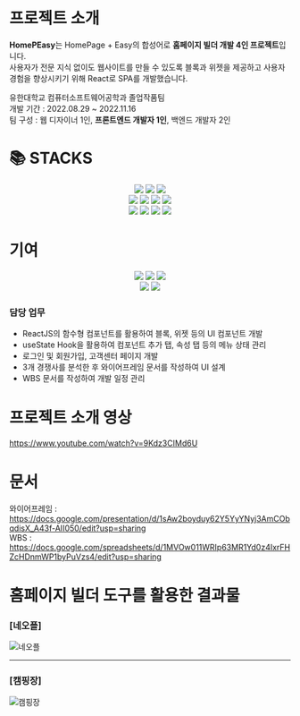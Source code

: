 # 프로젝트 소개
**HomePEasy**는 HomePage + Easy의 합성어로 **홈페이지 빌더 개발 4인 프로젝트**입니다.  
사용자가 전문 지식 없이도 웹사이트를 만들 수 있도록 블록과 위젯을 제공하고 사용자 경험을 향상시키기 위해 React로 SPA를 개발했습니다.


유한대학교 컴퓨터소프트웨어공학과 졸업작품팀  
개발 기간 : 2022.08.29 ~ 2022.11.16  
팀 구성 : 웹 디자이너 1인, **프론트엔드 개발자 1인**, 백엔드 개발자 2인

<div><h1>📚 STACKS</h1></div>
<div align=center> 
  <img src="https://img.shields.io/badge/html5-E34F26?style=for-the-badge&logo=html5&logoColor=white"> 
  <img src="https://img.shields.io/badge/css-1572B6?style=for-the-badge&logo=css3&logoColor=white">
  <img src="https://img.shields.io/badge/bootstrap-7952B3?style=for-the-badge&logo=bootstrap&logoColor=white">
  <br>
  
  <img src="https://img.shields.io/badge/javascript-F7DF1E?style=for-the-badge&logo=javascript&logoColor=black">
  <img src="https://img.shields.io/badge/react-61DAFB?style=for-the-badge&logo=react&logoColor=black">
  <img src="https://img.shields.io/badge/java-007396?style=for-the-badge&logo=java&logoColor=white">
  <img src="https://img.shields.io/badge/spring-6DB33F?style=for-the-badge&logo=spring&logoColor=white"> 
  <br>
  
  <img src="https://img.shields.io/badge/Visual Studio Code-007ACC?style=for-the-badge&logo=Visual Studio Code&logoColor=white"/>
  <img src="https://img.shields.io/badge/eclipse-2C2255?style=for-the-badge&logo=eclipse&logoColor=white">
  <img src="https://img.shields.io/badge/mysql-4479A1?style=for-the-badge&logo=mysql&logoColor=white"> 
  <img src="https://img.shields.io/badge/amazonaws-232F3E?style=for-the-badge&logo=amazonaws&logoColor=white"> 
  <br>
</div>

# 기여
<div align=center>
  <img src="https://img.shields.io/badge/html5-E34F26?style=for-the-badge&logo=html5&logoColor=white"> 
  <img src="https://img.shields.io/badge/css-1572B6?style=for-the-badge&logo=css3&logoColor=white">
  <img src="https://img.shields.io/badge/javascript-F7DF1E?style=for-the-badge&logo=javascript&logoColor=black">
  <br>

  <img src="https://img.shields.io/badge/react-61DAFB?style=for-the-badge&logo=react&logoColor=black">
  <img src="https://img.shields.io/badge/Visual Studio Code-007ACC?style=for-the-badge&logo=Visual Studio Code&logoColor=white"/>
</div>

### 담당 업무

- ReactJS의 함수형 컴포넌트를 활용하여 블록, 위젯 등의 UI 컴포넌트 개발
- useState Hook을 활용하여 컴포넌트 추가 탭, 속성 탭 등의 메뉴 상태 관리
- 로그인 및 회원가입, 고객센터 페이지 개발
- 3개 경쟁사를 분석한 후 와이어프레임 문서를 작성하여 UI 설계
- WBS 문서를 작성하여 개발 일정 관리

# 프로젝트 소개 영상
https://www.youtube.com/watch?v=9Kdz3CIMd6U

# 문서
와이어프레임 : https://docs.google.com/presentation/d/1sAw2boyduy62Y5YyYNyj3AmCObqdisX_A43f-AII050/edit?usp=sharing  
WBS : https://docs.google.com/spreadsheets/d/1MVOw011WRIp63MR1Yd0z4IxrFHZcHDnmWP1byPuVzs4/edit?usp=sharing  

# 홈페이지 빌더 도구를 활용한 결과물

### [네오플]
![네오플](https://github.com/Juru99/HomePEasy/assets/96530621/fd908756-5cc5-41f7-a983-29da22f3ad81)

---

### [캠핑장]
![캠핑장](https://github.com/Juru99/HomePEasy/assets/96530621/a05e3b3d-64b6-490a-aa82-c9577c8fe1fa)





